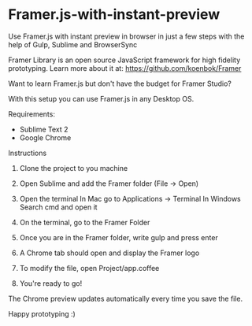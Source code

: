 # Framer.js-with-instant-preview
Use Framer.js with instant preview in browser in just a few steps with the help of Gulp, Sublime and BrowserSync

Framer Library is an open source JavaScript framework for high fidelity prototyping. Learn more about it at: https://github.com/koenbok/Framer

Want to learn Framer.js but don't have the budget for Framer Studio? 

With this setup you can use Framer.js in any Desktop OS. 

Requirements:

- Sublime Text 2
- Google Chrome


Instructions

1. Clone the project to you machine
2. Open Sublime and add the Framer folder (File -> Open)
3. Open the terminal 
	In Mac go to Applications -> Terminal
	In Windows Search cmd and open it

4. On the terminal, go to the Framer Folder
5. Once you are in the Framer folder, write gulp and press enter
6. A Chrome tab should open and display the Framer logo
7. To modify the file, open Project/app.coffee 
8. You're ready to go!

The Chrome preview updates automatically every time you save the file.

Happy prototyping :)
